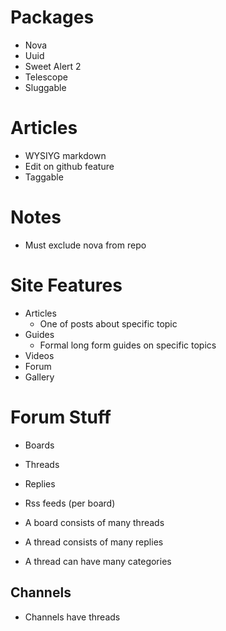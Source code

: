 # Packages

-   Nova
-   Uuid
-   Sweet Alert 2
-   Telescope
-   Sluggable

# Articles

-   WYSIYG markdown
-   Edit on github feature
-   Taggable

# Notes

-   Must exclude nova from repo

# Site Features

-   Articles
    -   One of posts about specific topic
-   Guides
    -   Formal long form guides on specific topics
-   Videos
-   Forum
-   Gallery

# Forum Stuff

-   Boards
-   Threads
-   Replies
-   Rss feeds (per board)

-   A board consists of many threads
-   A thread consists of many replies
-   A thread can have many categories

## Channels

-   Channels have threads
